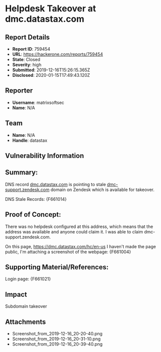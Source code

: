 # Helpdesk Takeover at dmc.datastax.com

## Report Details
- **Report ID**: 759454
- **URL**: https://hackerone.com/reports/759454
- **State**: Closed
- **Severity**: high
- **Submitted**: 2019-12-16T15:26:15.365Z
- **Disclosed**: 2020-01-15T17:49:43.120Z

## Reporter
- **Username**: matrixsoftsec
- **Name**: N/A

## Team
- **Name**: N/A
- **Handle**: datastax

## Vulnerability Information
## Summary:
DNS record [dmc.datastax.com](dmc.datastax.com) is pointing to stale [dmc-support.zendesk.com](dmc-support.zendesk.com) domain on Zendesk which is available for takeover.

DNS Stale Records: {F661014}


## Proof of Concept:
There was no helpdesk configured at this address, which means that the address was available and anyone could claim it. I was able to claim dmc-support.zendesk.com.

On this page, https://dmc.datastax.com/hc/en-us I haven't made the page public, I'm attaching a screenshot of the webpage:
{F661004} 

## Supporting Material/References:
Login page:
{F661021}

## Impact

Subdomain takeover

## Attachments
- Screenshot_from_2019-12-16_20-20-40.png
- Screenshot_from_2019-12-16_20-31-10.png
- Screenshot_from_2019-12-16_20-39-40.png
